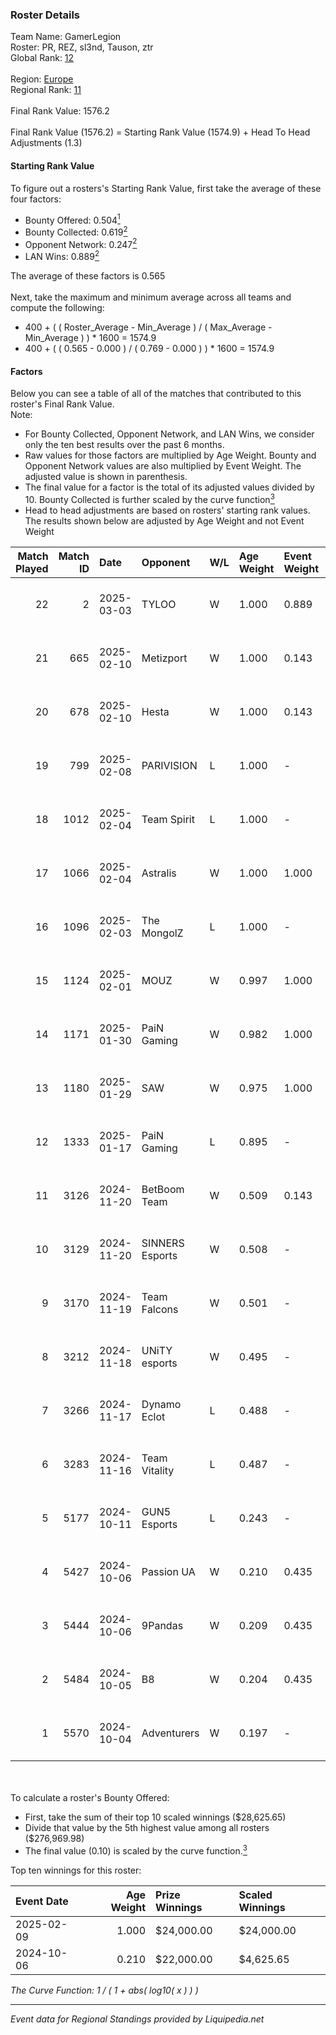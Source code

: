 ### Roster Details<br />
Team Name: GamerLegion<br />
Roster: PR, REZ, sl3nd, Tauson, ztr<br />
Global Rank: [12](../standings_global.md)<br />
<br />
Region: [Europe]( ../standings_europe.md)<br />
Regional Rank: [11]( ../standings_europe.md)<br />
<br />
Final Rank Value:  1576.2<br />
<br />
Final Rank Value (1576.2) = Starting Rank Value (1574.9) + Head To Head Adjustments (1.3)<br />

#### Starting Rank Value<br />
To figure out a rosters's Starting Rank Value, first take the average of these four factors:<br />
- Bounty Offered: 0.504[<sup>1</sup>](#table2)
- Bounty Collected: 0.619[<sup>2</sup>](#table1)
- Opponent Network: 0.247[<sup>2</sup>](#table1)
- LAN Wins: 0.889[<sup>2</sup>](#table1)

The average of these factors is 0.565<br />
<br />
Next, take the maximum and minimum average across all teams and compute the following:<br />
- 400 + ( ( Roster_Average - Min_Average ) / ( Max_Average - Min_Average ) ) * 1600 = 1574.9
- 400 + ( ( 0.565 - 0.000 ) / ( 0.769 - 0.000 ) ) * 1600 = 1574.9


#### Factors<br />
Below you can see a table of all of the matches that contributed to this roster's Final Rank Value.<br />
Note:<br />

- For Bounty Collected, Opponent Network, and LAN Wins, we consider only the ten best results over the past 6 months.
- Raw values for those factors are multiplied by Age Weight. Bounty and Opponent Network values are also multiplied by Event Weight. The adjusted value is shown in parenthesis.
- The final value for a factor is the total of its adjusted values divided by 10. Bounty Collected is further scaled by the curve function[<sup>3</sup>](#curveFunction)
- Head to head adjustments are based on rosters' starting rank values. The results shown below are adjusted by Age Weight and not Event Weight
<span id="table1"></span><br />


| Match Played | Match ID | Date       | Opponent        | W/L | Age Weight | Event Weight | Bounty Collected | Opponent Network | LAN Wins  | H2H Adj. | Roster                           |
| -: | -: | :- | :- | :- | :- | :- | :- | :- | :- | -: | :- |
|           22 |        2 | 2025-03-03 | TYLOO           | W   | 1.000      | 0.889        | 0.021 (0.019)    | 0.198 (0.176)    | 1 (1.000) |     1.74 | PR, REZ, sl3nd, Tauson, ztr      |
|           21 |      665 | 2025-02-10 | Metizport       | W   | 1.000      | 0.143        | 0.087 (0.012)    | 0.517 (0.074)    | 0 (0.000) |     1.62 | PR, REZ, sl3nd, Tauson, ztr      |
|           20 |      678 | 2025-02-10 | Hesta           | W   | 1.000      | 0.143        | -                | 0.676 (0.097)    | -         |     0.45 | PR, REZ, sl3nd, Tauson, ztr      |
|           19 |      799 | 2025-02-08 | PARIVISION      | L   | 1.000      | -            | -                | -                | -         |   -30.87 | PR, REZ, sl3nd, Tauson, ztr      |
|           18 |     1012 | 2025-02-04 | Team Spirit     | L   | 1.000      | -            | -                | -                | -         |    -3.77 | PR, REZ, sl3nd, Tauson, ztr      |
|           17 |     1066 | 2025-02-04 | Astralis        | W   | 1.000      | 1.000        | 0.734 (0.734)    | 0.811 (0.811)    | 1 (1.000) |    23.55 | PR, REZ, sl3nd, Tauson, ztr      |
|           16 |     1096 | 2025-02-03 | The MongolZ     | L   | 1.000      | -            | -                | -                | -         |    -5.01 | PR, REZ, sl3nd, Tauson, ztr      |
|           15 |     1124 | 2025-02-01 | MOUZ            | W   | 0.997      | 1.000        | 1.000 (0.997)    | 0.420 (0.419)    | 1 (0.997) |    27.40 | PR, REZ, sl3nd, Tauson, ztr      |
|           14 |     1171 | 2025-01-30 | PaiN Gaming     | W   | 0.982      | 1.000        | 0.333 (0.327)    | 0.406 (0.399)    | 1 (0.982) |    14.20 | PR, REZ, sl3nd, Tauson, ztr      |
|           13 |     1180 | 2025-01-29 | SAW             | W   | 0.975      | 1.000        | 0.315 (0.307)    | 0.333 (0.325)    | 1 (0.975) |     8.39 | PR, REZ, sl3nd, Tauson, ztr      |
|           12 |     1333 | 2025-01-17 | PaiN Gaming     | L   | 0.895      | -            | -                | -                | -         |   -16.56 | PR, REZ, sl3nd, Tauson, ztr      |
|           11 |     3126 | 2024-11-20 | BetBoom Team    | W   | 0.509      | 0.143        | 0.122 (0.009)    | -                | 1 (0.509) |     1.12 | FL4MUS, sl3nd, Tauson, volt, ztr |
|           10 |     3129 | 2024-11-20 | SINNERS Esports | W   | 0.508      | -            | -                | -                | 1 (0.508) |     0.74 | FL4MUS, sl3nd, Tauson, volt, ztr |
|            9 |     3170 | 2024-11-19 | Team Falcons    | W   | 0.501      | -            | -                | -                | 1 (0.501) |     0.19 | FL4MUS, sl3nd, Tauson, volt, ztr |
|            8 |     3212 | 2024-11-18 | UNiTY esports   | W   | 0.495      | -            | -                | -                | 1 (0.495) |     0.33 | FL4MUS, sl3nd, Tauson, volt, ztr |
|            7 |     3266 | 2024-11-17 | Dynamo Eclot    | L   | 0.488      | -            | -                | -                | -         |   -14.27 | FL4MUS, sl3nd, Tauson, volt, ztr |
|            6 |     3283 | 2024-11-16 | Team Vitality   | L   | 0.487      | -            | -                | -                | -         |    -2.00 | FL4MUS, sl3nd, Tauson, volt, ztr |
|            5 |     5177 | 2024-10-11 | GUN5 Esports    | L   | 0.243      | -            | -                | -                | -         |    -7.36 | FL4MUS, sl3nd, Tauson, volt, ztr |
|            4 |     5427 | 2024-10-06 | Passion UA      | W   | 0.210      | 0.435        | 0.027 (0.002)    | 0.494 (0.045)    | -         |     0.22 | FL4MUS, sl3nd, Tauson, volt, ztr |
|            3 |     5444 | 2024-10-06 | 9Pandas         | W   | 0.209      | 0.435        | 0.104 (0.009)    | 0.628 (0.057)    | -         |     0.33 | FL4MUS, sl3nd, Tauson, volt, ztr |
|            2 |     5484 | 2024-10-05 | B8              | W   | 0.204      | 0.435        | 0.147 (0.013)    | 0.790 (0.070)    | -         |     0.77 | FL4MUS, sl3nd, Tauson, volt, ztr |
|            1 |     5570 | 2024-10-04 | Adventurers     | W   | 0.197      | -            | -                | -                | -         |     0.09 | FL4MUS, sl3nd, Tauson, volt, ztr |

<br />
<span id="table2"></span><br />
To calculate a roster's Bounty Offered:<br />

- First, take the sum of their top 10 scaled winnings ($28,625.65)
- Divide that value by the 5th highest value among all rosters ($276,969.98)
- The final value (0.10) is scaled by the curve function.[<sup>3</sup>](#curveFunction)

Top ten winnings for this roster:<br />

| Event Date | Age Weight | Prize Winnings | Scaled Winnings |
| :- | -: | :- | :- |
| 2025-02-09 |      1.000 | $24,000.00     | $24,000.00      |
| 2024-10-06 |      0.210 | $22,000.00     | $4,625.65       |


<span id="curveFunction"></span>_The Curve Function: 1 / ( 1 + abs( log10( x ) ) )_<br />

---
_Event data for Regional Standings provided by Liquipedia.net_<br />
